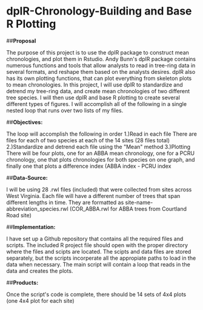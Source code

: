 # dplR-Chronology-Building and Base R Plotting
##**Proposal**

The purpose of this project is to use the dplR package to construct mean chronologies, and plot them in Rstudio. Andy Bunn's dplR package contains numerous functions and tools that allow analysts to read in tree-ring data in several formats, and reshape them based on the analysts desires. dplR also has its own plotting functions, that can plot everything from skeleton plots to mean chronologies. In this project, I will use dplR to standardize and detrend my tree-ring data, and create mean chronologies of two different tree species. I will then use dplR and base R plotting to create several different types of figures. I will accomplish all of the following in a single nested loop that runs over two lists of my files.

##**Objectives:**

  The loop will accomplish the following in order
    1.)Read in each file 
      There are files for each of two species at each of the 14 sites (28 files total)
    2.)Standardize and detrend each file using the "Mean" method
    3.)Plotting
      There will be four plots, one for an ABBA mean chronology, one for a PCRU chronology, one that plots chronologies for both species on one graph, and finally one that plots a difference index (ABBA index - PCRU index
      
##**Data-Source:**

  I will be using 28 .rwl files (included) that were collected from sites across West Virginia. 
  Each file will have a different number of trees that span different lengths in time.
  They are formatted as site-name-abbreviation_species.rwl (COR_ABBA.rwl for ABBA trees from Courtland Road site)
  
##**Implementation:**

  I have set up a Github repository that contains all the required files and scripts. The included R project file should open with the proper directory where the files and scipts are located. The scipts and data files are stored separately, but the scripts incorperate all the appropiate paths to load in the data when necessary. The main script will contain a loop that reads in the data and creates the plots.
  
##**Products:**

  Once the script's code is complete, there should be 14 sets of 4x4 plots (one 4x4 plot for each site)
